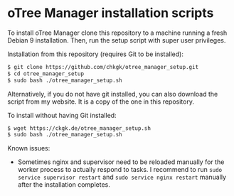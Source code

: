 # oTree Manager installation scripts

To install oTree Manager clone this repository to a machine running a fresh Debian 9 installation. Then, run the setup script with super user privileges. 

Installation from this repository (requires Git to be installed):
```bash
$ git clone https://github.com/chkgk/otree_manager_setup.git
$ cd otree_manager_setup
$ sudo bash ./otree_manager_setup.sh
``` 

Alternatively, if you do not have git installed, you can also download the script from my website. It is a copy of the one in this repository.

To install without having Git installed:
```bash 
$ wget https://ckgk.de/otree_manager_setup.sh
$ sudo bash ./otree_manager_setup.sh
```

Known issues:
* Sometimes nginx and supervisor need to be reloaded manually for the worker process to actually respond to tasks. I recommend to run ``sudo service supervisor restart`` and ``sudo service nginx restart`` manually after the installation completes.